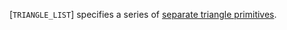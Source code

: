 [`TRIANGLE_LIST`] specifies a series of
[separate triangle primitives](https://www.khronos.org/registry/vulkan/specs/1.3-extensions/html/vkspec.html#drawing-triangle-lists).